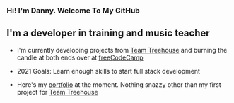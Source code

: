 ### Hi! I'm Danny. Welcome To My GitHub

## I'm a developer in training and music teacher
- I'm currently developing projects from <a href="TeamTreehouse.com">Team Treehouse</a> and burning the candle at both ends over at [freeCodeCamp]

- 2021 Goals: Learn enough skills to start full stack development

- Here's my [portfolio](https://dantelope.com) at the moment. Nothing snazzy other than my first project for [Team Treehouse]
<br />
<br />


<!-- References -->
[website]: https://dantelope.com
[Team Treehouse]: https://teamtreehouse.com
[freeCodeCamp]: https://freecodecamp.org


